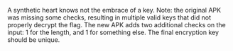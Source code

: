 A synthetic heart knows not the embrace of a key.
Note: the original APK was missing some checks, resulting in multiple valid keys that did not properly decrypt the flag. The new APK adds two additional checks on the input: 1 for the length, and 1 for something else. The final encryption key should be unique.
